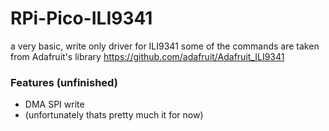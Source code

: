 # RPi-Pico-ILI9341
 a very basic, write only driver for ILI9341
 some of the commands are taken from Adafruit's library
 https://github.com/adafruit/Adafruit_ILI9341

### Features (unfinished)
 - DMA SPI write
 - (unfortunately thats pretty much it for now)